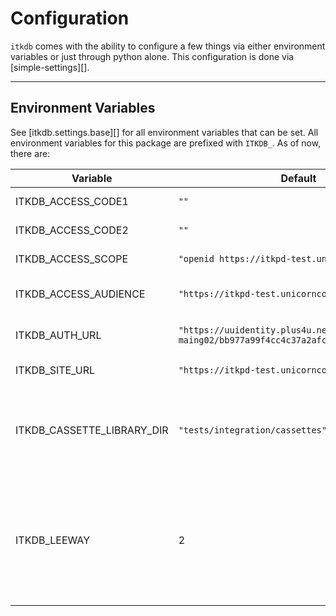 # Configuration

`itkdb` comes with the ability to configure a few things via either environment
variables or just through python alone. This configuration is done via
[simple-settings][].

---

## Environment Variables

See [itkdb.settings.base][] for all environment variables that can be set. All
environment variables for this package are prefixed with `ITKDB_`. As of now,
there are:

| Variable                   | Default                                                                                  | Description                                                                                                                |
| -------------------------- | ---------------------------------------------------------------------------------------- | -------------------------------------------------------------------------------------------------------------------------- |
| ITKDB_ACCESS_CODE1         | `""`                                                                                     | First access code                                                                                                          |
| ITKDB_ACCESS_CODE2         | `""`                                                                                     | Second access code                                                                                                         |
| ITKDB_ACCESS_SCOPE         | `"openid https://itkpd-test.unicorncollege.cz"`                                          | OIDC scope for the API                                                                                                     |
| ITKDB_ACCESS_AUDIENCE      | `"https://itkpd-test.unicorncollege.cz"`                                                 | OIDC aucience for the API                                                                                                  |
| ITKDB_AUTH_URL             | `"https://uuidentity.plus4u.net/uu-oidc-maing02/bb977a99f4cc4c37a2afce3fd599d0a7/oidc/"` | OIDC Authentication url for the API                                                                                        |
| ITKDB_SITE_URL             | `"https://itkpd-test.unicorncollege.cz/"`                                                | Base url for the API                                                                                                       |
| ITKDB_CASSETTE_LIBRARY_DIR | `"tests/integration/cassettes"`                                                          | Local path for storing recorded requests for playback (developer setting)                                                  |
| ITKDB_LEEWAY               | 2                                                                                        | Default amount of time (in seconds) for leeway when checking local machine time against server response for authentication |
